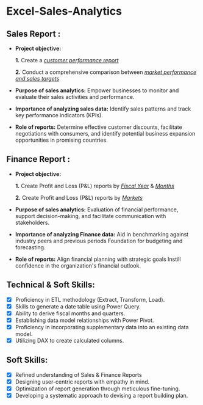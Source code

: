 # Excel-Sales-Analytics
## Sales Report :


- **Project objective:** 

    **1.** Create a _[customer performance report](https://github.com/M0-Zaid/Excel-Sales-Analytics/blob/main/Customer%20performance%20report.pdf)_ 

    **2.** Conduct a comprehensive comparison between _[market performance and sales targets](https://github.com/M0-Zaid/Excel-Sales-Analytics/blob/main/Market%20Performanve%20VS%20Target%20Report.pdf)_

- **Purpose of sales analytics:** Empower businesses to monitor and evaluate their sales activities and performance.

- **Importance of analyzing sales data:** Identify sales patterns and track key performance indicators (KPIs).

- **Role of reports:** Determine effective customer discounts, facilitate negotiations with consumers, and identify potential business expansion opportunities in promising countries.


## Finance Report :

- **Project objective:** 

    **1.** Create Profit and Loss (P&L) reports by _[Fiscal Year](https://github.com/M0-Zaid/Excel-Sales-Analytics/blob/main/P%26L%20statement%20by%20Fiscal%20Year.pdf)_ & _[Months](https://github.com/M0-Zaid/Excel-Sales-Analytics/blob/main/P%26L%20statement%20by%20Fiscal%20Month.pdf)_ 

   **2.** Create Profit and Loss (P&L) reports by _[Markets](https://github.com/M0-Zaid/Excel-Sales-Analytics/blob/main/P%26L%20statement%20by%20Markets.pdf)_

- **Purpose of sales analytics:** Evaluation of financial performance, support decision-making, and facilitate communication with stakeholders.

- **Importance of analyzing Finance data:** Aid in benchmarking against industry peers and previous periods Foundation for budgeting and forecasting.

- **Role of reports:** Align financial planning with strategic goals Instill confidence in the organization's financial outlook.


## Technical & Soft Skills:
- [x]	Proficiency in ETL methodology (Extract, Transform, Load).
- [x]	Skills to generate a date table using Power Query.
- [x]	Ability to derive fiscal months and quarters.
- [x]	Establishing data model relationships with Power Pivot.
- [x]	Proficiency in incorporating supplementary data into an existing data model.
- [x]	Utilizing DAX to create calculated columns.

## Soft Skills:
- [x]	Refined understanding of Sales & Finance Reports
- [x]	Designing user-centric reports with empathy in mind.
- [x]	Optimization of report generation through meticulous fine-tuning.
- [x]	Developing a systematic approach to devising a report building plan.
